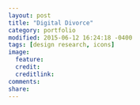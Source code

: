 ```yaml
---
layout: post
title: "Digital Divorce"
category: portfolio
modified: 2015-06-12 16:24:18 -0400
tags: [design research, icons]
image:
  feature: 
  credit: 
  creditlink: 
comments: 
share: 
---
```

